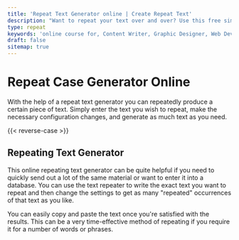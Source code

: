 ```yaml
---
title: 'Repeat Text Generator online | Create Repeat Text'
description: "Want to repeat your text over and over? Use this free simple online browser tool to generate your text repeatedly. Case Convertors for repeat your text online"
type: repeat
keywords: 'online course for, Content Writer, Graphic Designer, Web Developer, Software Engineer, Frontend Developer graphic designer, UI designer, digital marketing'
draft: false
sitemap: true
---
```


# Repeat Case Generator Online

With the help of a repeat text generator you can repeatedly produce a certain piece of text. Simply enter the text you wish to repeat, make the necessary configuration changes, and generate as much text as you need. 


{{< reverse-case >}}

## Repeating Text Generator

This online  repeating text generator can be quite helpful if you need to quickly send out a lot of the same material or want to enter it into a database. You can use the text repeater to write the exact text you want to repeat and then change the settings to get as many "repeated" occurrences of that text as you like. 

You can easily copy and paste the text once you're satisfied with the results. This can be a very time-effective method of repeating if you require it for a number of words or phrases. 

